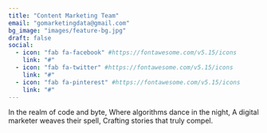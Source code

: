 ```yaml
---
title: "Content Marketing Team"
email: "gomarketingdata@gmail.com"
bg_image: "images/feature-bg.jpg"
draft: false
social:
  - icon: "fab fa-facebook" #https://fontawesome.com/v5.15/icons
    link: "#"
  - icon: "fab fa-twitter" #https://fontawesome.com/v5.15/icons
    link: "#"
  - icon: "fab fa-pinterest" #https://fontawesome.com/v5.15/icons
    link: "#"
---
```


In the realm of code and byte,
Where algorithms dance in the night,
A digital marketer weaves their spell,
Crafting stories that truly compel.
